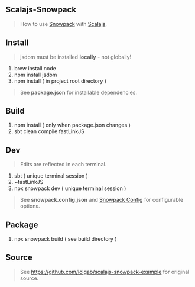 Scalajs-Snowpack
----------------
>How to use [Snowpack](https://snowpack.dev) with [Scalajs](https://scala-js.org).

Install
-------
>jsdom must be installed **locally** - not globally!
1. brew install node
2. npm install jsdom
3. npm install ( in project root directory )
>See **package.json** for installable dependencies.

Build
-----
1. npm install ( only when package.json changes )
2. sbt clean compile fastLinkJS

Dev
---
>Edits are reflected in each terminal.
1. sbt ( unique terminal session )
2. ~fastLinkJS
3. npx snowpack dev ( unique terminal session )
>See **snowpack.config.json** and [Snowpack Config](https://www.snowpack.dev/reference/configuration) for configurable options.

Package
-------
1. npx snowpack build ( see build directory )

Source
------
>See https://github.com/lolgab/scalajs-snowpack-example for original source.